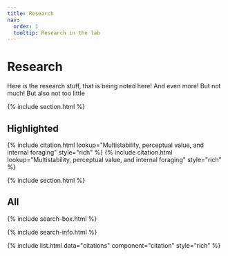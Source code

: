 ```yaml
---
title: Research
nav:
  order: 1
  tooltip: Research in the lab
---
```


# Research

Here is the research stuff, that is being noted here! And even more! But not much! But also not too little


{% include section.html %}

## Highlighted

{% include citation.html lookup="Multistability, perceptual value, and internal foraging" style="rich" %}
{% include citation.html lookup="Multistability, perceptual value, and internal foraging" style="rich" %}


{% include section.html %}

## All

{% include search-box.html %}

{% include search-info.html %}

{% include list.html data="citations" component="citation" style="rich" %}
